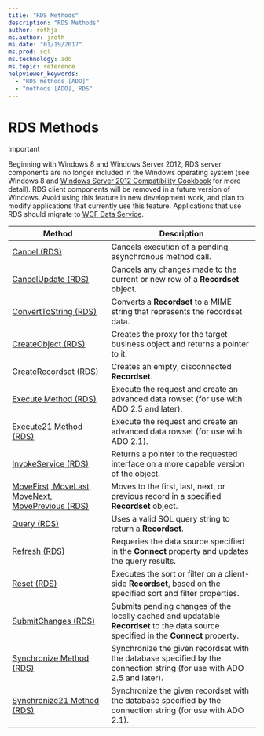 ```yaml
---
title: "RDS Methods"
description: "RDS Methods"
author: rothja
ms.author: jroth
ms.date: "01/19/2017"
ms.prod: sql
ms.technology: ado
ms.topic: reference
helpviewer_keywords:
  - "RDS methods [ADO]"
  - "methods [ADO], RDS"
---
```

# RDS Methods
> [!IMPORTANT]
>  Beginning with Windows 8 and Windows Server 2012, RDS server components are no longer included in the Windows operating system (see Windows 8 and [Windows Server 2012 Compatibility Cookbook](https://www.microsoft.com/download/details.aspx?id=27416) for more detail). RDS client components will be removed in a future version of Windows. Avoid using this feature in new development work, and plan to modify applications that currently use this feature. Applications that use RDS should migrate to [WCF Data Service](/dotnet/framework/wcf/).  
  
|Method|Description|  
|-|-|  
|[Cancel (RDS)](./cancel-method-rds.md)|Cancels execution of a pending, asynchronous method call.|  
|[CancelUpdate (RDS)](./cancelupdate-method-rds.md)|Cancels any changes made to the current or new row of a **Recordset** object.|  
|[ConvertToString (RDS)](./converttostring-method-rds.md)|Converts a **Recordset** to a MIME string that represents the recordset data.|  
|[CreateObject (RDS)](./createobject-method-rds.md)|Creates the proxy for the target business object and returns a pointer to it.|  
|[CreateRecordset (RDS)](./createrecordset-method-rds.md)|Creates an empty, disconnected **Recordset**.|  
|[Execute Method (RDS)](./execute-method-rds.md)|Execute the request and create an advanced data rowset (for use with ADO 2.5 and later).|  
|[Execute21 Method (RDS)](./execute21-method-rds.md)|Execute the request and create an advanced data rowset (for use with ADO 2.1).|  
|[InvokeService (RDS)](./invokeservice-rds.md)|Returns a pointer to the requested interface on a more capable version of the object.|  
|[MoveFirst, MoveLast, MoveNext, MovePrevious (RDS)](./movefirst-movelast-movenext-and-moveprevious-methods-rds.md)|Moves to the first, last, next, or previous record in a specified **Recordset** object.|  
|[Query (RDS)](./query-method-rds.md)|Uses a valid SQL query string to return a **Recordset**.|  
|[Refresh (RDS)](./refresh-method-rds.md)|Requeries the data source specified in the **Connect** property and updates the query results.|  
|[Reset (RDS)](./reset-method-rds.md)|Executes the sort or filter on a client-side **Recordset**, based on the specified sort and filter properties.|  
|[SubmitChanges (RDS)](./submitchanges-method-rds.md)|Submits pending changes of the locally cached and updatable **Recordset** to the data source specified in the **Connect** property.|  
|[Synchronize Method (RDS)](./synchronize-method-rds.md)|Synchronize the given recordset with the database specified by the connection string (for use with ADO 2.5 and later).|  
|[Synchronize21 Method (RDS)](./synchronize21-method-rds.md)|Synchronize the given recordset with the database specified by the connection string (for use with ADO 2.1).|